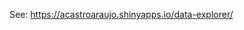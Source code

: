 
<!-- README.md is generated from README.Rmd. Please edit that file -->

See: <https://acastroaraujo.shinyapps.io/data-explorer/>
